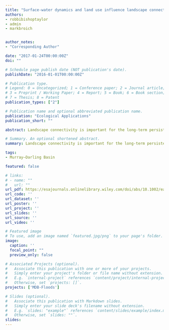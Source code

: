 ```yaml
---
title: "Surface-water dynamics and land use influence landscape connectivity across a major dryland region"
authors:
- robbibishoptaylor
- admin
- markbroich


author_notes:
- "Corresponding Author"

date: "2017-01-24T00:00:00Z"
doi: ""

# Schedule page publish date (NOT publication's date).
publishDate: "2016-01-01T00:00:00Z"

# Publication type.
# Legend: 0 = Uncategorized; 1 = Conference paper; 2 = Journal article;
# 3 = Preprint / Working Paper; 4 = Report; 5 = Book; 6 = Book section;
# 7 = Thesis; 8 = Patent
publication_types: ["2"]

# Publication name and optional abbreviated publication name.
publication: "Ecological Applications"
publication_short: ""

abstract: Landscape connectivity is important for the long-term persistence of species inhabiting dryland freshwater ecosystems, with spatiotemporal surface-water dynamics (e.g., flooding) maintaining connectivity by both creating temporary habitats and providing transient opportunities for dispersal. Improving our understanding of how landscape connectivity varies with respect to surface-water dynamics and land use is an important step to maintaining biodiversity in dynamic dryland environments. Using a newly available validated Landsat TM and ETM+ surface-water time series, we modelled landscape connectivity between dynamic surface-water habitats within Australia's 1 million km2 semiarid Murray Darling Basin across a 25-yr period (1987–2011). We identified key habitats that serve as well-connected “hubs,” or “stepping-stones” that allow long-distance movements through surface-water habitat networks. We compared distributions of these habitats for short- and long-distance dispersal species during dry, average, and wet seasons, and across land-use types. The distribution of stepping-stones and hubs varied both spatially and temporally, with temporal changes driven by drought and flooding dynamics. Conservation areas and natural environments contained higher than expected proportions of both stepping-stones and hubs throughout the time series; however, highly modified agricultural landscapes increased in importance during wet seasons. Irrigated landscapes contained particularly high proportions of well-connected hubs for long-distance dispersers, but remained relatively disconnected for less vagile organisms. The habitats identified by our study may serve as ideal high-priority targets for land-use specific management aimed at maintaining or improving dispersal between surface-water habitats, potentially providing benefits to biodiversity beyond the immediate site scale. Our results also highlight the importance of accounting for the influence of spatial and temporal surface-water dynamics when studying landscape connectivity within highly variable dryland environments.

# Summary. An optional shortened abstract.
summary: Landscape connectivity is important for the long-term persistence of species inhabiting dryland freshwater ecosystems, with spatiotemporal surface-water dynamics (e.g., flooding) maintaining connectivity by both creating temporary habitats and providing transient opportunities for dispersal.

tags:
- Murray–Darling Basin

featured: false

# links:
# - name: ""
#   url: ""
url_pdf: https://esajournals.onlinelibrary.wiley.com/doi/abs/10.1002/eap.1507
url_code: ''
url_dataset: ''
url_poster: ''
url_project: ''
url_slides: ''
url_source: ''
url_video: ''

# Featured image
# To use, add an image named `featured.jpg/png` to your page's folder. 
image:
  caption: ''
  focal_point: ""
  preview_only: false

# Associated Projects (optional).
#   Associate this publication with one or more of your projects.
#   Simply enter your project's folder or file name without extension.
#   E.g. `internal-project` references `content/project/internal-project/index.md`.
#   Otherwise, set `projects: []`.
projects: ['MDB-Floods']

# Slides (optional).
#   Associate this publication with Markdown slides.
#   Simply enter your slide deck's filename without extension.
#   E.g. `slides: "example"` references `content/slides/example/index.md`.
#   Otherwise, set `slides: ""`.
slides:
---
```



